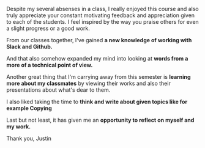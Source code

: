Despite my several absenses in a class, I really enjoyed this course and also truly appreciate your constant motivating feedback and appreciation given to each of the students. I feel inspired by the way you praise others for even a slight progress or a good work.

From our classes together, I've gained **a new knowledge of working with Slack and Github.**

And that also somehow expanded my mind into looking at **words from a more of a technical point of view.**

Another great thing that I'm carrying away from this semester is **learning more about my classmates** by viewing their works and also their presentations about what's dear to them. 

I also liked taking the time to **think and write about given topics like for example Copying**

Last but not least, it has given me an **opportunity to reflect on myself and my work.**

Thank you, Justin


